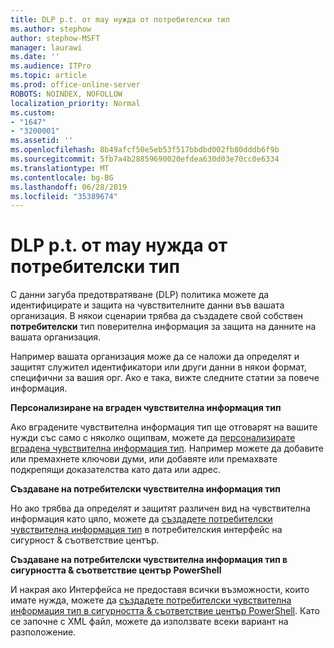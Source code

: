 ```yaml
---
title: DLP p.t. от may нужда от потребителски тип
ms.author: stephow
author: stephow-MSFT
manager: laurawi
ms.date: ''
ms.audience: ITPro
ms.topic: article
ms.prod: office-online-server
ROBOTS: NOINDEX, NOFOLLOW
localization_priority: Normal
ms.custom:
- "1647"
- "3200001"
ms.assetid: ''
ms.openlocfilehash: 8b49afcf50e5eb53f517bbdbd002fb80dddb6f9b
ms.sourcegitcommit: 5fb7a4b28859690020efdea630d03e70cc0e6334
ms.translationtype: MT
ms.contentlocale: bg-BG
ms.lasthandoff: 06/28/2019
ms.locfileid: "35389674"
---
```

# <a name="dlp-might-need-a-custom-type"></a>DLP p.t. от may нужда от потребителски тип

С данни загуба предотвратяване (DLP) политика можете да идентифицирате и защита на чувствителните данни във вашата организация. В някои сценарии трябва да създадете свой собствен **потребителски** тип поверителна информация за защита на данните на вашата организация.

Например вашата организация може да се наложи да определят и защитят служител идентификатори или други данни в някои формат, специфични за вашия орг. Ако е така, вижте следните статии за повече информация.
  
 **Персонализиране на вграден чувствителна информация тип**
  
Ако вградените чувствителна информация тип ще отговарят на вашите нужди със само с няколко ощипвам, можете да [персонализирате вградена чувствителна информация тип](https://docs.microsoft.com/office365/securitycompliance/customize-a-built-in-sensitive-information-type). Например можете да добавите или премахнете ключови думи, или добавяте или премахвате подкрепящи доказателства като дата или адрес.
  
 **Създаване на потребителски чувствителна информация тип**
  
Но ако трябва да определят и защитят различен вид на чувствителна информация като цяло, можете да [създадете потребителски чувствителна информация тип](https://docs.microsoft.com/office365/securitycompliance/create-a-custom-sensitive-information-type) в потребителския интерфейс на сигурност & съответствие център.
  
**Създаване на потребителски чувствителна информация тип в сигурността & съответствие център PowerShell**

И накрая ако Интерфейса не предоставя всички възможности, които имате нужда, можете да [създадете потребителски чувствителна информация тип в сигурността & съответствие център PowerShell](https://docs.microsoft.com/office365/securitycompliance/create-a-custom-sensitive-information-type-in-scc-powershell). Като се започне с XML файл, можете да използвате всеки вариант на разположение.
